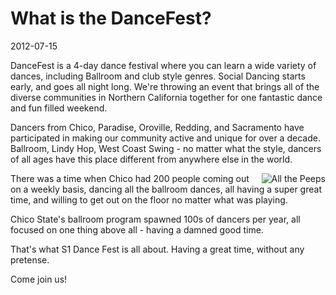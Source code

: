 # What is the DanceFest?
2012-07-15

DanceFest is a 4-day dance festival where you can learn a wide variety of dances, including Ballroom and club style genres. Social Dancing starts early, and goes all night long. We're throwing an event that brings all of the diverse communities in Northern California together for one fantastic dance and fun filled weekend.  

Dancers from Chico, Paradise, Oroville, Redding, and Sacramento have participated in making our community active and unique for over a decade.  Ballroom, Lindy Hop, West Coast Swing - no matter what the style, dancers of all ages have this place different from anywhere else in the world. 

<img src="/images/articles/what-is-dancefest/back-in-the-dizzle.jpg" style="float: right" title="All the Peeps" />
There was a time when Chico had 200 people coming out on a weekly basis, dancing all the ballroom dances, all having a super great time, and willing to get out on the floor no matter what was playing.

Chico State's ballroom program spawned 100s of dancers per year, all focused on one thing above all - having a damned good time.

That's what S1 Dance Fest is all about.  Having a great time, without any pretense.  

Come join us!